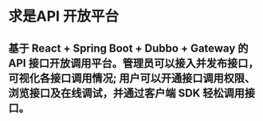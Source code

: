 # 求是API 开放平台



## 基于 React + Spring Boot + Dubbo + Gateway 的 API 接口开放调用平台。管理员可以接入并发布接口，可视化各接口调用情况; 用户可以开通接口调用权限、浏览接口及在线调试，并通过客户端 SDK 轻松调用接口。
